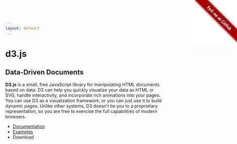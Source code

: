 ```yaml
---
layout: default
---
```


<a href="http://github.com/mbostock/d3"><img
    style="position:absolute;top:0;right:0;border:0;"
    width="149" height="149" src="forkme.png" alt="Fork me on GitHub"
    /></a>

# d3.js

## Data-Driven Documents

**D3.js** is a small, free JavaScript library for manipulating HTML documents
based on data. D3 can help you quickly visualize your data as HTML or SVG,
handle interactivity, and incorporate rich animations into your pages. You can
use D3 as a visualization framework, or you can just use it to build dynamic
pages. Unlike other systems, D3 doesn&rsquo;t tie you to a proprietary
representation, so you are free to exercise the full capabilities of modern
browsers.

* [Documentation](/docs/)
* [Examples](/ex/)
* Download
